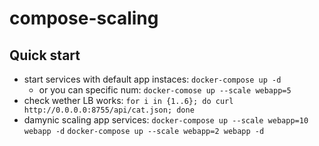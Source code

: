 # compose-scaling

## Quick start
+ start services with default app instaces: `docker-compose up -d`
  - or you can specific num: `docker-comose up --scale webapp=5`
+ check wether LB works: `for i in {1..6}; do curl http://0.0.0.0:8755/api/cat.json; done`
+ damynic scaling app services: `docker-compose up --scale webapp=10 webapp -d` `docker-compose up --scale webapp=2 webapp -d`
